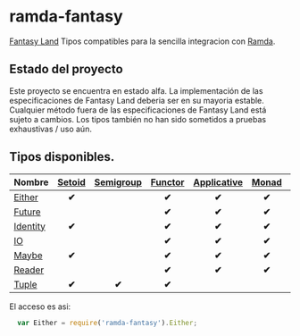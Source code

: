 ramda-fantasy
=============

[Fantasy Land][1] Tipos compatibles para la sencilla integracion con [Ramda][2].

## Estado del proyecto
Este proyecto se encuentra en estado alfa. La implementación de las especificaciones de Fantasy Land deberia ser en su mayoria estable. Cualquier método fuera de las especificaciones de Fantasy Land está sujeto a cambios. Los tipos también no han sido sometidos a pruebas exhaustivas / uso aún.

## Tipos disponibles.

| Nombre     | [Setoid][3]  | [Semigroup][4] | [Functor][5] | [Applicative][6] | [Monad][7] | [Foldable][8] |
| --------------- | :----------: | :------------: | :----------: | :--------------: | :--------: | :-----------: |
| [Either][9]     |    **✔︎**     |                |     **✔︎**    |      **✔︎**       |   **✔︎**    |               |
| [Future][10]    |              |                |     **✔︎**    |      **✔︎**       |   **✔︎**    |               |
| [Identity][11]  |    **✔︎**     |                |     **✔︎**    |      **✔︎**       |   **✔︎**    |               |
| [IO][12]        |              |                |     **✔︎**    |      **✔︎**       |   **✔︎**    |               |
| [Maybe][13]     |    **✔︎**     |                |     **✔︎**    |      **✔︎**       |   **✔︎**    |     **✔︎**     |
| [Reader][14]    |              |                |     **✔︎**    |      **✔︎**       |   **✔︎**    |               |
| [Tuple][15]     |    **✔︎**     |     **✔︎**      |     **✔︎**    |                  |            |               |


El acceso es asi:
```js
  var Either = require('ramda-fantasy').Either;
```

[1]: https://github.com/fantasyland/fantasy-land
[2]: https://github.com/ramda/ramda
[3]: https://github.com/fantasyland/fantasy-land#setoid
[4]: https://github.com/fantasyland/fantasy-land#semigroup
[5]: https://github.com/fantasyland/fantasy-land#functor
[6]: https://github.com/fantasyland/fantasy-land#applicative
[7]: https://github.com/fantasyland/fantasy-land#monad
[8]: https://github.com/fantasyland/fantasy-land#foldable
[9]: docs/Either.md
[10]: docs/Future.md
[11]: docs/Identity.md
[12]: docs/IO.md
[13]: docs/Maybe.md
[14]: docs/Reader.md
[15]: docs/Tuple.md
